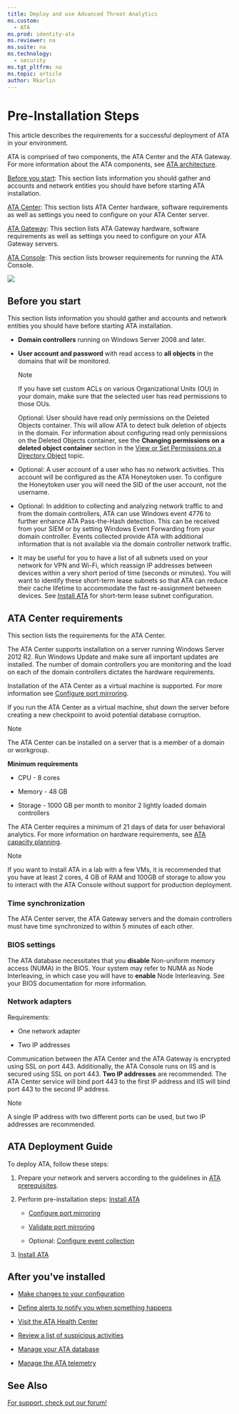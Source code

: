 ```yaml
---
title: Deploy and use Advanced Threat Analytics
ms.custom:
  - ATA
ms.prod: identity-ata
ms.reviewer: na
ms.suite: na
ms.technology:
  - security
ms.tgt_pltfrm: na
ms.topic: article
author: Rkarlin
---
```

# Pre-Installation Steps
This article describes the requirements for a successful deployment of ATA in your environment.

ATA is comprised of two components, the ATA Center and the ATA Gateway. For more information about the ATA components, see [ATA architecture](ata-architecture.md).

[Before you start](#ATAbeforeyoustart): This section lists information you should gather and accounts and network entities you should have before starting ATA installation.

[ATA Center](#ATAcenter): This section lists ATA Center hardware, software requirements as well as settings  you need to configure on your ATA Center server.

[ATA Gateway](#ATAgateway): This section lists ATA Gateway hardware, software requirements as well as settings  you need to configure on your ATA Gateway servers.

[ATA Console](#ATAconsole): This section lists browser requirements for running the ATA Console.

![](Image/ATA-architecture-topology.jpg)

## <a name="ATAbeforeyoustart"></a>Before you start
This section lists information you should gather and accounts and network entities you should have before starting ATA installation.

-   **Domain controllers** running on Windows Server 2008 and later.

-   **User account and password** with read access to **all objects** in the domains that will be monitored.

    > [!NOTE]
    > If you have set custom ACLs on various Organizational Units (OU) in your domain, make sure that the selected user has read permissions to those OUs.

    Optional: User should have read only permissions on the Deleted Objects container. This will allow ATA to detect bulk deletion of objects in the domain. For information about configuring read only permissions on the Deleted Objects container, see the **Changing permissions on a deleted object container** section in the [View or Set Permissions on a Directory Object](https://technet.microsoft.com/library/cc816824%28v=ws.10%29.aspx) topic.

-   Optional: A user account of a user who has no network activities. This account will be configured as the ATA Honeytoken user. To configure the Honeytoken user you will need the SID of the user account, not the username.

-   Optional: In addition to collecting and analyzing network traffic to and from the domain controllers, ATA can use Windows event 4776 to further enhance ATA Pass-the-Hash detection. This can be received from your SIEM or by  setting Windows Event Forwarding from your domain controller. Events collected provide ATA with additional information that is not available via the domain controller network traffic.

-   It may be useful for you to have a list of all subnets used on your network for VPN and Wi-Fi, which reassign IP addresses between devices within a very short period of time (seconds or minutes).  You will want to identify these short-term lease subnets so that ATA can reduce their cache lifetime to accommodate the fast re-assignment between devices. See [Install ATA](install-ata.md) for short-term lease subnet configuration.

## <a name="ATAcenter"></a>ATA Center requirements
This section lists the requirements for the ATA Center.

The ATA Center supports installation on a server running Windows Server 2012 R2. Run Windows Update and make sure all important updates are installed.
 The number of domain controllers you are monitoring and the load on each of the domain controllers dictates the hardware requirements.

Installation of the ATA Center as a virtual machine is supported. For more information see [Configure port mirroring](configure-port-mirroring.md).

If you run the ATA Center as a virtual machine, shut down the server before creating a new checkpoint to avoid potential database corruption.

> [!NOTE]
> The ATA Center can be installed on a server that is a member of a domain or workgroup.

**Minimum requirements**

-   CPU -  8 cores

-   Memory - 48 GB

-   Storage - 1000 GB per month to monitor 2 lightly loaded domain controllers

The ATA Center requires a minimum of 21 days of data for user behavioral analytics. For more information on hardware requirements, see [ATA capacity planning](ata-capacity-planning.md).

> [!NOTE]
> If you want to install ATA in a lab with a few VMs, it is recommended that you have at least 2 cores, 4 GB of RAM and 100GB of storage to allow you to interact with the ATA Console without support for production deployment.

### Time synchronization
The ATA Center server,  the ATA Gateway servers and the domain controllers must have time synchronized to within 5 minutes of each other.

### BIOS settings
The ATA database necessitates that you **disable** Non-uniform memory access (NUMA) in the BIOS. Your system may refer to NUMA as Node Interleaving, in which case you will have to **enable** Node Interleaving. See your BIOS documentation for more information.

### Network adapters
Requirements:

-   One network adapter

-   Two IP addresses

Communication between the ATA Center and the ATA Gateway is encrypted using SSL on port 443. Additionally, the ATA Console runs on IIS and is secured using SSL on port 443. **Two IP addresses** are recommended. The ATA Center service will bind port 443 to the first IP address and IIS will bind port 443 to the second IP address.

> [!NOTE]
> A single IP address with two different ports can be used, but two IP addresses are recommended.

## ATA Deployment Guide
To deploy ATA, follow these steps:

1.  Prepare your network and servers according to the guidelines in [ATA prerequisites](ata-prerequisites.md).

2.  Perform pre-installation steps: [Install ATA](install-ata.md)

    -   [Configure port mirroring](configure-port-mirroring.md)

    -   [Validate port mirroring](validate-port-mirroring.md)

    -   Optional: [Configure event collection](configure-event-collection.md)

3.  [Install ATA](install-ata.md)

## After you've installed

- [Make changes to your configuration](modifying-ata-configuration.md)

- [Define alerts to notify you when something happens](setting-ata-alerts.md)

- [Visit the ATA Health Center](ata-health-center.md)

- [Review a list of suspicious activities](working-with-suspicious-activities.md)

- [Manage your ATA database](ata-database-management.md)

- [Manage the ATA telemetry](manage-telemetry-settings.md)

## See Also
[For support, check out our forum!](https://social.technet.microsoft.com/Forums/security/en-US/home?forum=mata)
